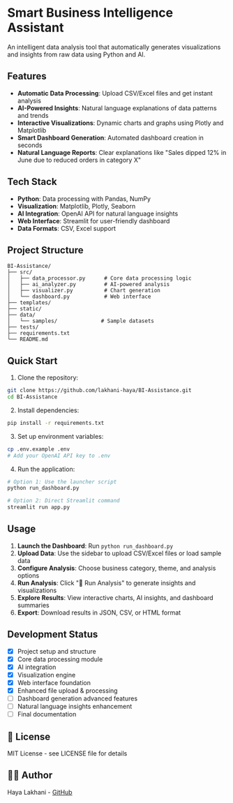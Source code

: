 # Smart Business Intelligence Assistant 

An intelligent data analysis tool that automatically generates visualizations and insights from raw data using Python and AI.

## Features

- **Automatic Data Processing**: Upload CSV/Excel files and get instant analysis
- **AI-Powered Insights**: Natural language explanations of data patterns and trends
- **Interactive Visualizations**: Dynamic charts and graphs using Plotly and Matplotlib
- **Smart Dashboard Generation**: Automated dashboard creation in seconds
- **Natural Language Reports**: Clear explanations like "Sales dipped 12% in June due to reduced orders in category X"

## Tech Stack

- **Python**: Data processing with Pandas, NumPy
- **Visualization**: Matplotlib, Plotly, Seaborn
- **AI Integration**: OpenAI API for natural language insights
- **Web Interface**: Streamlit for user-friendly dashboard
- **Data Formats**: CSV, Excel support

## Project Structure

```
BI-Assistance/
├── src/
│   ├── data_processor.py      # Core data processing logic
│   ├── ai_analyzer.py         # AI-powered analysis
│   ├── visualizer.py          # Chart generation
│   └── dashboard.py           # Web interface
├── templates/
├── static/
├── data/
│   └── samples/              # Sample datasets
├── tests/
├── requirements.txt
└── README.md
```

## Quick Start

1. Clone the repository:
```bash
git clone https://github.com/lakhani-haya/BI-Assistance.git
cd BI-Assistance
```

2. Install dependencies:
```bash
pip install -r requirements.txt
```

3. Set up environment variables:
```bash
cp .env.example .env
# Add your OpenAI API key to .env
```

4. Run the application:
```bash
# Option 1: Use the launcher script
python run_dashboard.py

# Option 2: Direct Streamlit command
streamlit run app.py
```

## Usage

1. **Launch the Dashboard**: Run `python run_dashboard.py` 
2. **Upload Data**: Use the sidebar to upload CSV/Excel files or load sample data
3. **Configure Analysis**: Choose business category, theme, and analysis options
4. **Run Analysis**: Click "🚀 Run Analysis" to generate insights and visualizations
5. **Explore Results**: View interactive charts, AI insights, and dashboard summaries
6. **Export**: Download results in JSON, CSV, or HTML format

## Development Status

- [x] Project setup and structure
- [x] Core data processing module
- [x] AI integration
- [x] Visualization engine
- [x] Web interface foundation
- [x] Enhanced file upload & processing
- [ ] Dashboard generation advanced features
- [ ] Natural language insights enhancement
- [ ] Final documentation

## 📄 License

MIT License - see LICENSE file for details

## 👨‍💻 Author

Haya Lakhani - [GitHub](https://github.com/lakhani-haya)
